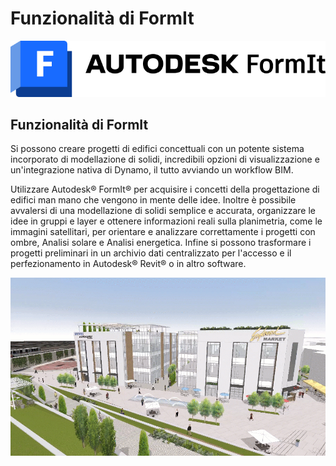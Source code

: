 # Funzionalità di FormIt

![](<../.gitbook/assets/formit intro hero image.png>)

## Funzionalità di FormIt

Si possono creare progetti di edifici concettuali con un potente sistema incorporato di modellazione di solidi, incredibili opzioni di visualizzazione e un'integrazione nativa di Dynamo, il tutto avviando un workflow BIM.

Utilizzare Autodesk® FormIt® per acquisire i concetti della progettazione di edifici man mano che vengono in mente delle idee. Inoltre è possibile avvalersi di una modellazione di solidi semplice e accurata, organizzare le idee in gruppi e layer e ottenere informazioni reali sulla planimetria, come le immagini satellitari, per orientare e analizzare correttamente i progetti con ombre, Analisi solare e Analisi energetica. Infine si possono trasformare i progetti preliminari in un archivio dati centralizzato per l'accesso e il perfezionamento in Autodesk® Revit® o in altro software.

![](../.gitbook/assets/formit-capabilities.png)
